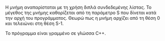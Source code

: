 Η μνήμη αναπαρίσταται με τη χρήση διπλά συνδεδεμένης λίστας. 
Το μέγεθος της μνήμης καθορίζεται από τη παράμετρο S που δίνεται κατά την αρχή του προγράμματος.
Θεωρώ πως η μνήμη αρχίζει από τη θέση 0 και τελειώνει στη θέση S-1.


Το πρόγραμμα είναι γραμμένο σε γλώσσα C++.

